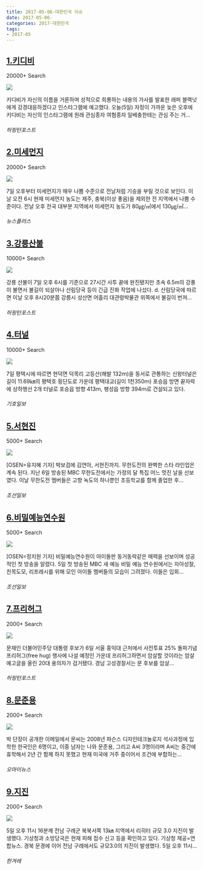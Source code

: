 ```yaml
---
title: 2017-05-06-대한민국 이슈
date: 2017-05-06-
categories: 2017-대한민국
tags: 
- 2017-05
---
```


[1.키디비](http://www.huffingtonpost.kr/2017/05/06/story_n_16441756.html)
--

20000+ Search

![](http:)

키디비가 자신의 이름을 거론하며 성적으로 희롱하는 내용의 가사를 발표한 래퍼 블랙넛에게 강경대응하겠다고 인스타그램에 예고했다. 오늘(5일) 자정이 가까운 늦은 오후에 키디비는 자신의 인스타그램에 원래 관심종자 여혐종자 일베충한테는 관심 주는 거...
###### 허핑턴포스트

[2.미세먼지](http://news.chosun.com/site/data/html_dir/2017/05/07/2017050700181.html)
--

20000+ Search

![](http:)

7일 오후부터 미세먼지가 매우 나쁨 수준으로 전날처럼 기승을 부릴 것으로 보인다. 이날 오전 6시 현재 미세먼지 농도는 제주, 충북(이상 좋음)을 제외한 전 지역에서 나쁨 수준이다. 전날 오후 전국 대부분 지역에서 미세먼지 농도가 80㎍/㎥에서 130㎍/㎥...
###### 뉴스플러스

[3.강릉산불](http://www.huffingtonpost.kr/2017/05/07/story_n_16467828.html)
--

10000+ Search

![](http:)

강릉 산불이 7일 오후 6시를 기준으로 27시간 사투 끝에 완진됐지만 초속 6.5m의 강풍이 불면서 불길이 되살아나 산림당국 등이 긴급 진화 작업에 나섰다. d. 산림당국에 따르면 이날 오후 8시20분쯤 강릉시 성산면 어흘리 대관령박물관 위쪽에서 불길이 번져...
###### 허핑턴포스트

[4.터널](http://www.kihoilbo.co.kr/?mod=news&act=articleView&idxno=697588)
--

10000+ Search

![](http:)

7일 평택시에 따르면 현덕면 덕목리 고등산(해발 132ｍ)을 동서로 관통하는 신왕터널은 길이 11.69㎞의 평택호 횡단도로 가운데 평택대교(길이 1천350ｍ) 포승읍 방면 끝자락에 상하행선 2개 터널로 포승읍 방향 413ｍ, 팽성읍 방향 394ｍ로 건설되고 있다.
###### 기호일보

[5.서현진](http://news.chosun.com/site/data/html_dir/2017/05/07/2017050700416.html)
--

5000+ Search

![](http:)

[OSEN=유지혜 기자] 박보검에 김연아, 서현진까지. 무한도전의 완벽한 스타 라인업은 계속 된다. 지난 6일 방송된 MBC 무한도전에서는 가정의 달 특집 어느 멋진 날을 선보였다. 이날 무한도전 멤버들은 고향 녹도의 하나뿐인 초등학교를 함께 졸업한 후...
###### 조선일보

[6.비밀예능연수원](http://news.chosun.com/site/data/html_dir/2017/05/05/2017050501890.html)
--

5000+ Search

![](http:)

[OSEN=정지원 기자] 비밀예능연수원이 아이돌판 동거동락같은 매력을 선보이며 성공적인 첫 방송을 알렸다. 5일 첫 방송된 MBC 새 예능 비밀 예능 연수원에서는 자아성찰, 친목도모, 리프레시를 위해 모인 아이돌 멤버들의 모습이 그려졌다. 이들은 입회...
###### 조선일보

[7.프리허그](http://www.huffingtonpost.kr/2017/05/06/story_n_16441740.html)
--

2000+ Search

![](http:)

문재인 더불어민주당 대통령 후보가 6일 서울 홍익대 근처에서 사전투표 25% 돌파기념 프리허그(free hug) 행사에 나설 예정인 가운데 프리허그하면서 암살할 것이라는 암살 예고글을 올린 20대 용의자가 검거됐다. 경남 고성경찰서는 문 후보를 암살...
###### 허핑턴포스트

[8.문준용](http://ojs7.ohmynews.com/NWS_Web/View/at_pg.aspx?CNTN_CD=A0002323540&PAGE_CD=ET001&BLCK_NO=1&CMPT_CD=T0016)
--

2000+ Search

![](http:)

박 단장이 공개한 이메일에서 문씨는 2008년 파슨스 디자인테크놀로지 석사과정에 입학한 한국인은 6명이고, 이중 남자는 나와 문준용, 그리고 A씨 3명이라며 A씨는 중간에 휴학해서 2년 간 함께 하지 못했고 현재 미국에 거주 중이어서 조건에 부합하는...
###### 오마이뉴스

[9.지진](http://www.hani.co.kr/arti/society/society_general/793610.html)
--

2000+ Search

![](http:)

5일 오후 11시 16분께 전남 구례군 북북서쪽 13㎞ 지역에서 리히터 규모 3.0 지진이 발생했다. 기상청과 소방당국은 현재 피해 접수 신고 등을 확인하고 있다. 기상청 제공=연합뉴스. 경북 문경에 이어 전남 구례에서도 규모3.0의 지진이 발생했다. 5일 오후 11시...
###### 한겨레

